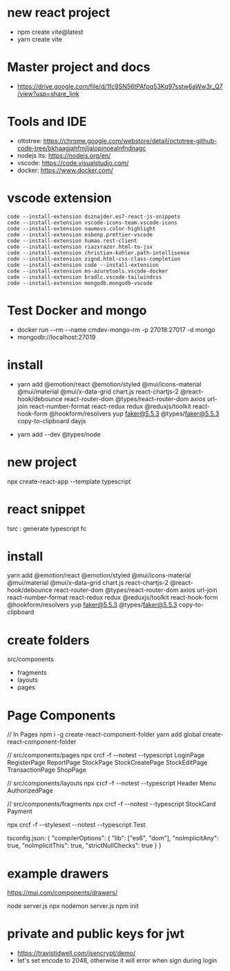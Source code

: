 # new react project

- npm create vite@latest
- yarn create vite

# Master project and docs

- https://drive.google.com/file/d/1fc9SN56tPAfpq53Kq97sstw6aWw3r_Q7/view?usp=share_link

# Tools and IDE

- ottotree: https://chrome.google.com/webstore/detail/octotree-github-code-tree/bkhaagjahfmjljalopjnoealnfndnagc
- nodejs lts: https://nodejs.org/en/
- vscode: https://code.visualstudio.com/
- docker: https://www.docker.com/

# vscode extension

```
code --install-extension dsznajder.es7-react-js-snippets
code --install-extension vscode-icons-team.vscode-icons
code --install-extension naumovs.color-highlight
code --install-extension esbenp.prettier-vscode
code --install-extension humao.rest-client
code --install-extension riazxrazor.html-to-jsx
code --install-extension christian-kohler.path-intellisense
code --install-extension zignd.html-css-class-completion
code --install-extension code --install-extension
code --install-extension ms-azuretools.vscode-docker
code --install-extension bradlc.vscode-tailwindcss
code --install-extension mongodb.mongodb-vscode
```

# Test Docker and mongo

- docker run --rm --name cmdev-mongo-rm -p 27018:27017 -d mongo
- mongodb://localhost:27019

# install

- yarn add @emotion/react @emotion/styled @mui/icons-material @mui/material @mui/x-data-grid chart.js react-chartjs-2 @react-hook/debounce react-router-dom @types/react-router-dom axios url-join react-number-format react-redux redux @reduxjs/toolkit react-hook-form @hookform/resolvers yup faker@5.5.3 @types/faker@5.5.3 copy-to-clipboard dayjs

- yarn add --dev @types/node

# new project

npx create-react-app <name> --template typescript

# react snippet

tsrc : generate typescript fc

# install

yarn add @emotion/react @emotion/styled @mui/icons-material @mui/material @mui/x-data-grid chart.js react-chartjs-2 @react-hook/debounce react-router-dom @types/react-router-dom axios url-join react-number-format react-redux redux @reduxjs/toolkit react-hook-form @hookform/resolvers yup faker@5.5.3 @types/faker@5.5.3 copy-to-clipboard

# create folders

src/components

- fragments
- layouts
- pages

# Page Components

// In Pages
npm i -g create-react-component-folder
yarn add global create-react-component-folder

// src/components/pages
npx crcf -f --notest --typescript LoginPage RegisterPage ReportPage StockPage StockCreatePage StockEditPage TransactionPage ShopPage

// src/components/layouts
npx crcf -f --notest --typescript Header Menu AuthorizedPage

// src/components/fragments
npx crcf -f --notest --typescript StockCard Payment

npx crcf -f --stylesext --notest --typescript Test

tsconfig.json:
{
"compilerOptions": {
"lib": ["es6", "dom"],
"noImplicitAny": true,
"noImplicitThis": true,
"strictNullChecks": true
}
}

# example drawers

https://mui.com/components/drawers/

node server.js
npx nodemon server.js
npm init

# private and public keys for jwt

- https://travistidwell.com/jsencrypt/demo/
- let's set encode to 2048, otherwise it will error when sign during login
